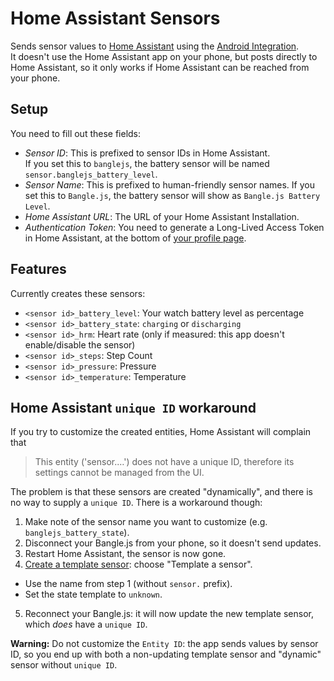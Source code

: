 # Home Assistant Sensors

Sends sensor values to [Home Assistant](https://www.home-assistant.io/) using 
the [Android Integration](/?id=android).   
It doesn't use the Home Assistant app on your phone, but posts directly to 
Home Assistant, so it only works if Home Assistant can be reached from your phone.

## Setup

You need to fill out these fields:

* *Sensor ID*: This is prefixed to sensor IDs in Home Assistant.   
  If you set this to `banglejs`, the battery sensor will be named `sensor.banglejs_battery_level`.
* *Sensor Name*: This is prefixed to human-friendly sensor names.
  If you set this to `Bangle.js`, the battery sensor will show as `Bangle.js Battery Level`.
* *Home Assistant URL*: The URL of your Home Assistant Installation.
* *Authentication Token*: You need to generate a Long-Lived Access Token in
  Home Assistant, at the bottom of [your profile page](https://my.home-assistant.io/redirect/profile/).

## Features

Currently creates these sensors:
* `<sensor id>_battery_level`: Your watch battery level as percentage
* `<sensor id>_battery_state`: `charging` or `discharging`
* `<sensor id>_hrm`: Heart rate (only if measured: this app doesn't enable/disable the sensor)
* `<sensor id>_steps`: Step Count
* `<sensor id>_pressure`: Pressure
* `<sensor id>_temperature`: Temperature

## Home Assistant `unique ID` workaround

If you try to customize the created entities, Home Assistant will complain that
> This entity ('sensor.…') does not have a unique ID, therefore its settings 
> cannot be managed from the UI.

The problem is that these sensors are created "dynamically", and there is no way
to supply a `unique ID`.
There is a workaround though: 
1. Make note of the sensor name you want to customize (e.g. `banglejs_battery_state`).
2. Disconnect your Bangle.js from your phone, so it doesn't send updates.
3. Restart Home Assistant, the sensor is now gone.
4. <a href="https://my.home-assistant.io/redirect/config_flow_start?domain=template" target="_blank">Create a template sensor</a>: choose "Template a sensor".
  - Use the name from step 1 (without `sensor.` prefix).
  - Set the state template to `unknown`.
5. Reconnect your Bangle.js: it will now update the new template sensor, which 
   *does* have a `unique ID`.

**Warning:** Do not customize the `Entity ID`: the app sends values by sensor 
ID, so you end up with both a non-updating template sensor and "dynamic" sensor 
without `unique ID`.

